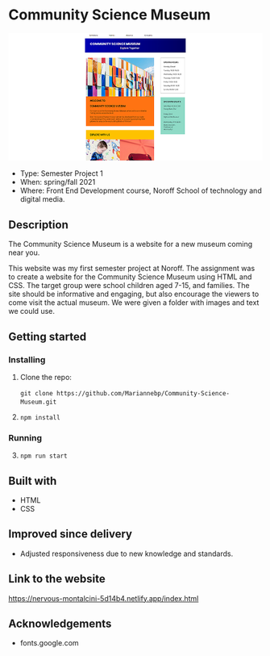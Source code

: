 # Community Science Museum

![Screen shot of project](/images/Community-science-museum-topless_edt1.jpg)

- Type: Semester Project 1
- When: spring/fall 2021
- Where: Front End Development course, Noroff School of technology and digital media.

## Description

The Community Science Museum is a website for a new museum coming near you.

This website was my first semester project at Noroff. The assignment was to create a website for the Community Science Museum using HTML and CSS. The target group were school children aged 7-15, and families. The site should be informative and engaging, but also encourage the viewers to come visit the actual museum. We were given a folder with images and text we could use.

## Getting started

### Installing

1. Clone the repo:

    `git clone https://github.com/Mariannebp/Community-Science-Museum.git`

2. `npm install`

### Running

3. `npm run start`

## Built with

- HTML
- CSS

## Improved since delivery

- Adjusted responsiveness due to new knowledge and standards.

## Link to the website

https://nervous-montalcini-5d14b4.netlify.app/index.html

## Acknowledgements

- fonts.google.com

